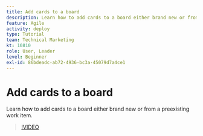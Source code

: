 ```yaml
---
title: Add cards to a board
description: Learn how to add cards to a board either brand new or from a preexisting work item.
feature: Agile
activity: deploy
type: Tutorial
team: Technical Marketing
kt: 10810
role: User, Leader
level: Beginner
exl-id: 86bdeadc-ab72-4936-bc3a-45079d7a4ce1
---
```

# Add cards to a board

Learn how to add cards to a board either brand new or from a preexisting work item.

>[!VIDEO](https://video.tv.adobe.com/v/346617)
